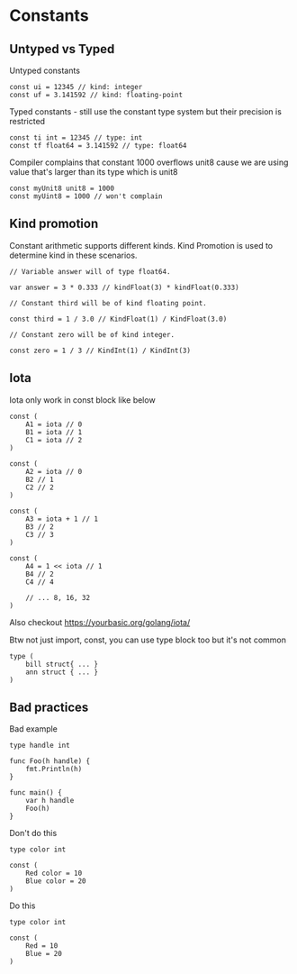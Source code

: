 
# Constants

## Untyped vs Typed
Untyped constants
```
const ui = 12345 // kind: integer
const uf = 3.141592 // kind: floating-point
```

Typed constants - still use the constant type system but their precision is restricted

```
const ti int = 12345 // type: int
const tf float64 = 3.141592 // type: float64
```

Compiler complains that constant 1000 overflows unit8 cause we are using value that's larger than its type which is unit8

```
const myUnit8 unit8 = 1000
const myUint8 = 1000 // won't complain
```

## Kind promotion
Constant arithmetic supports different kinds. Kind Promotion is used to determine kind in these scenarios.

```
// Variable answer will of type float64.

var answer = 3 * 0.333 // kindFloat(3) * kindFloat(0.333)

// Constant third will be of kind floating point.

const third = 1 / 3.0 // KindFloat(1) / KindFloat(3.0)

// Constant zero will be of kind integer.

const zero = 1 / 3 // KindInt(1) / KindInt(3)

```
## Iota

Iota only work in const block like below

```
const (
    A1 = iota // 0
    B1 = iota // 1
    C1 = iota // 2
)

const (
    A2 = iota // 0
    B2 // 1
    C2 // 2
)

const (
    A3 = iota + 1 // 1
    B3 // 2
    C3 // 3
)

const (
    A4 = 1 << iota // 1
    B4 // 2
    C4 // 4
    
    // ... 8, 16, 32
)
```

Also checkout https://yourbasic.org/golang/iota/



Btw not just import, const, you can use type block too but it's not common

```
type (
    bill struct{ ... }
    ann struct { ... }
)
```

## Bad practices
Bad example 
```
type handle int

func Foo(h handle) {
    fmt.Println(h)
}

func main() {
    var h handle
    Foo(h)
}
```

Don't do this

```
type color int

const (
    Red color = 10
    Blue color = 20
)
```

Do this

```
type color int

const (
    Red = 10
    Blue = 20
)
```